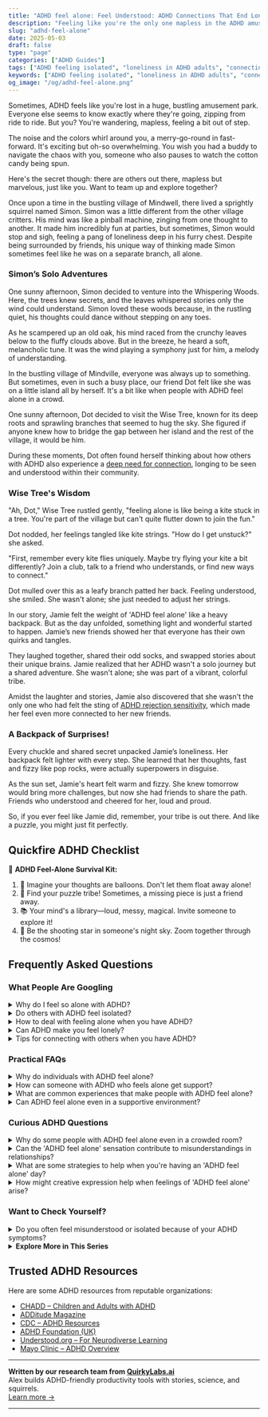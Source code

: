 ```yaml
---
title: "ADHD feel alone: Feel Understood: ADHD Connections That End Loneliness!"
description: "Feeling like you're the only one mapless in the ADHD amusement park? Our blog 'ADHD Feel Alone' offers a cozy space to find buddies who truly get it. Let's explore together!"
slug: "adhd-feel-alone"
date: 2025-05-03
draft: false
type: "page"
categories: ["ADHD Guides"]
tags: ["ADHD feeling isolated", "loneliness in ADHD adults", "connecting with ADHD peers", "ADHD emotional support", "ADHD and social challenges", "adult ADHD community", "ADHD coping strategies"]
keywords: ["ADHD feeling isolated", "loneliness in ADHD adults", "connecting with ADHD peers", "ADHD emotional support", "ADHD and social challenges", "adult ADHD community", "ADHD coping strategies"]
og_image: "/og/adhd-feel-alone.png"
---
```


Sometimes, ADHD feels like you're lost in a huge, bustling amusement park. Everyone else seems to know exactly where they're going, zipping from ride to ride. But you? You're wandering, mapless, feeling a bit out of step.

The noise and the colors whirl around you, a merry-go-round in fast-forward. It's exciting but oh-so overwhelming. You wish you had a buddy to navigate the chaos with you, someone who also pauses to watch the cotton candy being spun.

Here's the secret though: there are others out there, mapless but marvelous, just like you. Want to team up and explore together?

Once upon a time in the bustling village of Mindwell, there lived a sprightly squirrel named Simon. Simon was a little different from the other village critters. His mind was like a pinball machine, zinging from one thought to another. It made him incredibly fun at parties, but sometimes, Simon would stop and sigh, feeling a pang of loneliness deep in his furry chest. Despite being surrounded by friends, his unique way of thinking made Simon sometimes feel like he was on a separate branch, all alone. 

### Simon’s Solo Adventures

One sunny afternoon, Simon decided to venture into the Whispering Woods. Here, the trees knew secrets, and the leaves whispered stories only the wind could understand. Simon loved these woods because, in the rustling quiet, his thoughts could dance without stepping on any toes.

As he scampered up an old oak, his mind raced from the crunchy leaves below to the fluffy clouds above. But in the breeze, he heard a soft, melancholic tune. It was the wind playing a symphony just for him, a melody of understanding.

In the bustling village of Mindville, everyone was always up to something. But sometimes, even in such a busy place, our friend Dot felt like she was on a little island all by herself. It's a bit like when people with ADHD feel alone in a crowd.

One sunny afternoon, Dot decided to visit the Wise Tree, known for its deep roots and sprawling branches that seemed to hug the sky. She figured if anyone knew how to bridge the gap between her island and the rest of the village, it would be him.

During these moments, Dot often found herself thinking about how others with ADHD also experience a [deep need for connection](/pages/adhd-need-for-connection/), longing to be seen and understood within their community.

### Wise Tree's Wisdom

"Ah, Dot," Wise Tree rustled gently, "feeling alone is like being a kite stuck in a tree. You're part of the village but can't quite flutter down to join the fun."

Dot nodded, her feelings tangled like kite strings. "How do I get unstuck?" she asked.

"First, remember every kite flies uniquely. Maybe try flying your kite a bit differently? Join a club, talk to a friend who understands, or find new ways to connect."

Dot mulled over this as a leafy branch patted her back. Feeling understood, she smiled. She wasn't alone; she just needed to adjust her strings.

In our story, Jamie felt the weight of 'ADHD feel alone' like a heavy backpack. But as the day unfolded, something light and wonderful started to happen. Jamie’s new friends showed her that everyone has their own quirks and tangles.

They laughed together, shared their odd socks, and swapped stories about their unique brains. Jamie realized that her ADHD wasn't a solo journey but a shared adventure. She wasn't alone; she was part of a vibrant, colorful tribe.

Amidst the laughter and stories, Jamie also discovered that she wasn't the only one who had felt the sting of [ADHD rejection sensitivity](/pages/adhd-rejection-sensitivity/), which made her feel even more connected to her new friends.

### A Backpack of Surprises!

Every chuckle and shared secret unpacked Jamie’s loneliness. Her backpack felt lighter with every step. She learned that her thoughts, fast and fizzy like pop rocks, were actually superpowers in disguise.

As the sun set, Jamie's heart felt warm and fizzy. She knew tomorrow would bring more challenges, but now she had friends to share the path. Friends who understood and cheered for her, loud and proud.

So, if you ever feel like Jamie did, remember, your tribe is out there. And like a puzzle, you might just fit perfectly.

## Quickfire ADHD Checklist

🚀 **ADHD Feel-Alone Survival Kit:**

1. 🎈 Imagine your thoughts are balloons. Don't let them float away alone!
2. 🧩 Find your puzzle tribe! Sometimes, a missing piece is just a friend away.
3. 📚 Your mind's a library—loud, messy, magical. Invite someone to explore it!
4. 🌌 Be the shooting star in someone's night sky. Zoom together through the cosmos!

## Frequently Asked Questions



### What People Are Googling

<details><summary>Why do I feel so alone with ADHD?</summary><p>Feeling alone with ADHD is incredibly common, and it’s completely understandable to feel that way. ADHD often comes with challenges that might not be visible to others, making it hard for them to grasp what you're experiencing. Remember, though, you're truly not alone. Many communities and support groups are filled with people who understand exactly what you're going through, and connecting with them can provide both understanding and comfort.</p></details>
<details><summary>Do others with ADHD feel isolated?</summary><p>Absolutely, feeling isolated is quite common among individuals with ADHD. The unique challenges and experiences that come with ADHD can sometimes make it hard to connect with others who might not understand the intensity or the nuances of living with ADHD. But remember, you're definitely not alone in this. There are many communities and support groups where you can meet others who get what you're going through, which can be incredibly comforting and validating.</p></details>
<details><summary>How to deal with feeling alone when you have ADHD?</summary><p>Feeling alone with ADHD can be really tough, but remember, you're truly not alone in this. A great first step is connecting with others who understand what it’s like. Consider joining ADHD support groups or online communities where you can share experiences and strategies in a welcoming environment. Also, reaching out to a friend, family member, or a coach who gets it can make a world of difference. You’ve got a whole community ready to support you and many ears ready to listen.</p></details>
<details><summary>Can ADHD make you feel lonely?</summary><p>Absolutely, feeling lonely is quite common among individuals with ADHD. This often stems from challenges like social skills struggles, feeling misunderstood by others, or difficulties maintaining relationships. It’s important to know you’re not alone in feeling this way. Finding a community, whether online or in person, where you can share experiences and strategies, can really help in easing that sense of isolation.</p></details>
<details><summary>Tips for connecting with others when you have ADHD?</summary><p>Absolutely, connecting with others can sometimes feel a bit more challenging with ADHD, but there are some lovely ways to make it smoother. First, embracing your unique qualities, including your vibrant energy and creative thoughts, can really draw people to you. Try to find common interests that can help guide the conversation and keep your focus. And remember, open communication about your ADHD can help others understand your unique interaction style, making connections deeper and more meaningful. You've got this!</p></details>



### Practical FAQs

<details><summary>Why do individuals with ADHD feel alone?</summary><p>Many individuals with ADHD often feel alone because they can experience frequent misunderstandings or miscommunications with others who may not share or understand their unique way of processing and interacting with the world. This can lead to feelings of being different or out of sync in social situations. Additionally, the challenges with executive function associated with ADHD, such as difficulty with organizing tasks or maintaining attention, can sometimes lead to self-doubt or increased isolation. It's really important to remember that you're not alone in this—there’s a whole community out there who truly gets what you're going through.</p></details>
<details><summary>How can someone with ADHD who feels alone get support?</summary><p>It's totally understandable to feel alone sometimes, especially when dealing with ADHD. One comforting step is to connect with others who share similar experiences, which can provide a sense of community and understanding. Consider joining ADHD support groups or online forums where you can share your feelings and experiences, and learn from others who are navigating similar challenges. Additionally, reaching out to a counselor or coach who specializes in ADHD can offer personalized support and strategies tailored to your unique needs. You're not alone, and reaching out is a brave and significant step towards feeling supported.</p></details>
<details><summary>What are common experiences that make people with ADHD feel alone?</summary><p>Absolutely, feeling isolated is a common thread among many with ADHD, and you're not alone in this. One big factor is the misunderstanding or stereotypes about ADHD, which can make it tough to share your experiences without fear of judgment. Another is the difficulty in maintaining relationships or consistent performance, which can sometimes lead to feelings of failure or being out of sync with peers. It's helpful to remember that these feelings are shared by many, and reaching out to supportive communities or professionals can really help bridge that gap of loneliness.</p></details>
<details><summary>Can ADHD feel alone even in a supportive environment?</summary><p>Absolutely, it's quite common to feel alone with ADHD, even in the most supportive environments. ADHD can make it challenging to communicate your inner experiences, which might make you feel misunderstood or isolated. Remember, your feelings are valid, and it’s okay to seek a deeper connection or more tailored support. Reaching out to share your specific experiences can often bridge that gap, helping those around you understand you better and enhancing your sense of belonging.</p></details>



### Curious ADHD Questions

<details><summary>Why do some people with ADHD feel alone even in a crowded room?</summary><p>Oh, that feeling can be really tough, can't it? When you have ADHD, it's common to feel out of sync with those around you, especially in busy environments. This might be because it's harder to keep up with multiple conversations or because social cues seem a bit more complicated. Remember, it's okay to feel this way, and finding a quieter moment to connect with just one or two people might make social settings feel more comfortable and less isolating.</p></details>
<details><summary>Can the 'ADHD feel alone' sensation contribute to misunderstandings in relationships?</summary><p>Absolutely, feeling alone or misunderstood is common among individuals with ADHD, and this can sometimes create ripples in relationships. When ADHD leads to feelings of isolation, it might be because your unique way of processing and reacting to information isn't always in sync with others' expectations or communication styles. This mismatch can lead to misunderstandings or feelings that you're not being fully understood or appreciated. It's really helpful to openly discuss these feelings and educate loved ones about your ADHD experiences, which can pave the way for greater empathy and stronger connections.</p></details>
<details><summary>What are some strategies to help when you're having an 'ADHD feel alone' day?</summary><p>Oh, those days can feel quite tough, can't they? One gentle strategy is to reach out to a friend who understands, just to share your thoughts or even just to chat about anything. Sometimes, diving into a hobby or activity that you love can also be a comforting distraction, helping you to reconnect with your joy and creativity. Lastly, giving yourself permission to feel the way you do, without judgement, can be incredibly soothing. It’s okay to have days like these; be kind to yourself.</p></details>
<details><summary>How might creative expression help when feelings of 'ADHD feel alone' arise?</summary><p>Creative expression can be a wonderful outlet when you're feeling the loneliness that sometimes accompanies ADHD. Engaging in activities like drawing, writing, or making music allows you to channel your emotions in a productive and often soothing way. It's not just about distraction, but about understanding and communicating your feelings in a form that can be shared with others, or even just reflected back at you. This process can help you connect with others who might resonate with your work and experiences, reminding you that you’re not as alone as you might feel.</p></details>



### Want to Check Yourself?

<details><summary>Do you often feel misunderstood or isolated because of your ADHD symptoms?</summary><p>Absolutely, feeling misunderstood or isolated because of ADHD symptoms is quite common. The ways ADHD can affect daily life—like difficulties in maintaining focus, managing time, or remembering details—can sometimes make social interactions tricky or lead to misunderstandings. It's important to remember that you're not alone in this experience. Building a support network, whether through friends, family, or an ADHD community, can help remind you that others understand what you're going through and can offer the empathy and support you deserve.</p></details>

<script type="application/ld+json">
{
  "@context": "https://schema.org",
  "@type": "FAQPage",
  "mainEntity": [
    {
      "@type": "Question",
      "name": "Why do I feel so alone with ADHD?",
      "acceptedAnswer": {
        "@type": "Answer",
        "text": "Feeling alone with ADHD is incredibly common, and it\u2019s completely understandable to feel that way. ADHD often comes with challenges that might not be visible to others, making it hard for them to grasp what you're experiencing. Remember, though, you're truly not alone. Many communities and support groups are filled with people who understand exactly what you're going through, and connecting with them can provide both understanding and comfort."
      }
    },
    {
      "@type": "Question",
      "name": "Do others with ADHD feel isolated?",
      "acceptedAnswer": {
        "@type": "Answer",
        "text": "Absolutely, feeling isolated is quite common among individuals with ADHD. The unique challenges and experiences that come with ADHD can sometimes make it hard to connect with others who might not understand the intensity or the nuances of living with ADHD. But remember, you're definitely not alone in this. There are many communities and support groups where you can meet others who get what you're going through, which can be incredibly comforting and validating."
      }
    },
    {
      "@type": "Question",
      "name": "How to deal with feeling alone when you have ADHD?",
      "acceptedAnswer": {
        "@type": "Answer",
        "text": "Feeling alone with ADHD can be really tough, but remember, you're truly not alone in this. A great first step is connecting with others who understand what it\u2019s like. Consider joining ADHD support groups or online communities where you can share experiences and strategies in a welcoming environment. Also, reaching out to a friend, family member, or a coach who gets it can make a world of difference. You\u2019ve got a whole community ready to support you and many ears ready to listen."
      }
    },
    {
      "@type": "Question",
      "name": "Can ADHD make you feel lonely?",
      "acceptedAnswer": {
        "@type": "Answer",
        "text": "Absolutely, feeling lonely is quite common among individuals with ADHD. This often stems from challenges like social skills struggles, feeling misunderstood by others, or difficulties maintaining relationships. It\u2019s important to know you\u2019re not alone in feeling this way. Finding a community, whether online or in person, where you can share experiences and strategies, can really help in easing that sense of isolation."
      }
    },
    {
      "@type": "Question",
      "name": "Tips for connecting with others when you have ADHD?",
      "acceptedAnswer": {
        "@type": "Answer",
        "text": "Absolutely, connecting with others can sometimes feel a bit more challenging with ADHD, but there are some lovely ways to make it smoother. First, embracing your unique qualities, including your vibrant energy and creative thoughts, can really draw people to you. Try to find common interests that can help guide the conversation and keep your focus. And remember, open communication about your ADHD can help others understand your unique interaction style, making connections deeper and more meaningful. You've got this!"
      }
    }
  ]
}
</script>
<script type="application/ld+json">
{
  "@context": "https://schema.org",
  "@type": "Article",
  "author": {
    "@type": "Person",
    "name": "QuirkyLabs",
    "url": "https://quirkylabs.ai/about"
  },
  "headline": "ADHD feel alone: \"Feel Understood: ADHD Connections That End Loneliness!\"",
  "mainEntityOfPage": "https://blog.quirkylabs.ai/pages/adhd-feel-alone/",
  "datePublished": "2025-05-03"
}
</script>
<script type="application/ld+json">
{
  "@context": "https://schema.org",
  "@type": "BreadcrumbList",
  "itemListElement": [
    {
      "@type": "ListItem",
      "position": 1,
      "name": "Home",
      "item": "https://quirkylabs.ai/"
    },
    {
      "@type": "ListItem",
      "position": 2,
      "name": "Blog",
      "item": "https://blog.quirkylabs.ai/"
    },
    {
      "@type": "ListItem",
      "position": 3,
      "name": "ADHD feel alone: \"Feel Understood: ADHD Connections That End Loneliness!\"",
      "item": "https://blog.quirkylabs.ai/pages/adhd-feel-alone/"
    }
  ]
}
</script>

<details>
<summary><strong>Explore More in This Series</strong></summary>

- [Adhd Hiding True Self](/pages/adhd-hiding-true-self/)
- [Adhd Loneliness In Relationships](/pages/adhd-loneliness-in-relationships/)
- [Adhd Rejection Sensitivity](/pages/adhd-rejection-sensitivity/)
- [Adhd Fear Of Disconnection](/pages/adhd-fear-of-disconnection/)
- [Adhd Intense Emotions Alone](/pages/adhd-intense-emotions-alone/)
- [Adhd Nobody Gets My Brain](/pages/adhd-nobody-gets-my-brain/)
- [Adhd Constant Overthinking](/pages/adhd-constant-overthinking/)
- [Adhd Isolation As Adult](/pages/adhd-isolation-as-adult/)
</details>



## Trusted ADHD Resources

Here are some ADHD resources from reputable organizations:

- [CHADD – Children and Adults with ADHD](https://chadd.org)
- [ADDitude Magazine](https://www.additudemag.com)
- [CDC – ADHD Resources](https://www.cdc.gov/ncbddd/adhd)
- [ADHD Foundation (UK)](https://www.adhdfoundation.org.uk)
- [Understood.org – For Neurodiverse Learning](https://www.understood.org)
- [Mayo Clinic – ADHD Overview](https://www.mayoclinic.org/diseases-conditions/adhd)


---

**Written by our research team from [QuirkyLabs.ai](https://quirkylabs.ai)**  
Alex builds ADHD-friendly productivity tools with stories, science, and squirrels.  
[Learn more →](https://quirkylabs.ai)

---